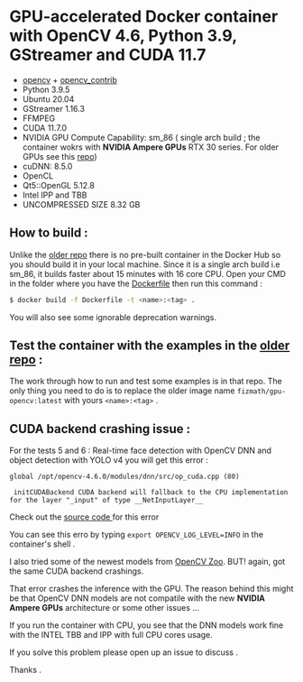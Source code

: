 

#  GPU-accelerated Docker container with OpenCV 4.6, Python 3.9, GStreamer and CUDA 11.7

- [opencv](https://github.com/opencv/opencv) + [opencv_contrib](https://github.com/opencv/opencv_contrib)
- Python 3.9.5
- Ubuntu  20.04 
- GStreamer  1.16.3
- FFMPEG
- CUDA  11.7.0
- NVIDIA GPU  Compute Capability:  sm_86 (  single arch  build ; the container wokrs with **NVIDIA Ampere GPUs** RTX 30 series.  For older GPUs see this [repo](https://github.com/Fizmath/Docker-opencv-GPU))
- cuDNN:  8.5.0
- OpenCL
- Qt5::OpenGL  5.12.8
- Intel IPP and TBB
- UNCOMPRESSED SIZE  8.32 GB


## How to build :

Unlike the [older repo](https://github.com/Fizmath/Docker-opencv-GPU) there is no pre-built container in the Docker Hub so you should build it in your local machine. Since it is a single arch build i.e sm_86, it builds faster about 15 minutes with 16 core CPU. Open your CMD in  the folder where you have the [Dockerfile](Dockerfile) then run this command :


```bash
$ docker build -f Dockerfile -t <name>:<tag> .
```
You will also see some ignorable deprecation warnings.

## Test the container with the examples in the [older repo](https://github.com/Fizmath/Docker-opencv-GPU) :

The work through how to run and test some examples is in that repo. The only thing you need to do is to replace the older image name ``fizmath/gpu-opencv:latest``  with yours ``` <name>:<tag> ``` .

## CUDA backend crashing issue  :
For the tests 5 and 6 : Real-time face detection with OpenCV DNN and  object detection with YOLO v4 you will get this error :

```
global /opt/opencv-4.6.0/modules/dnn/src/op_cuda.cpp (80)

 initCUDABackend CUDA backend will fallback to the CPU implementation for the layer "_input" of type __NetInputLayer__

```
Check out the [source code ](https://github.com/opencv/opencv/blob/3eeec4faae0c8b020d0efd30a51c1e97a0f444a5/modules/dnn/src/dnn.cpp#L2854) for this error

You can see this erro by typing `` export OPENCV_LOG_LEVEL=INFO `` in the container's shell .

I also tried some of the newest models from [OpenCV Zoo](https://github.com/opencv/opencv_zoo). BUT! again, got the same CUDA backend crashings.


That error crashes the inference with the GPU.  The reason behind this might be that  OpenCV DNN models are not compatile with the new **NVIDIA Ampere GPUs** architecture or some other issues  ...


If you run the container with CPU, you see that the DNN models work fine with the INTEL TBB and IPP with full CPU cores usage.


If you solve this problem please open up an issue to discuss . 

Thanks .


